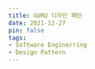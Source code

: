 ```yaml
---
title: GURU 디자인 패턴
date: 2021-12-27
pin: false
tags:
- Software Enginerring
- Design Pattern
---
```

